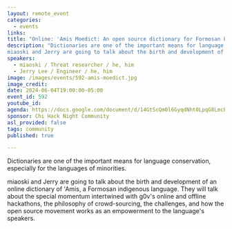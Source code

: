 ```yaml
---
layout: remote_event
categories:
  - events
links: 
title: "Online: 'Amis Moedict: An open source dictionary for Formosan Languages"
description: "Dictionaries are one of the important means for language conservation, especially for the languages of minorities.
miaoski and Jerry are going to talk about the birth and development of an online dictionary of 'Amis, a Formosan indigenous language. They will talk about the special momentum intertwined with g0v's online and offline hackathons, the philosophy of crowd-sourcing, the challenges, and how the open source movement works as an empowerment to the language's speakers."
speakers:
  - miaoski / Threat researcher / he, him
  - Jerry Lee / Engineer / he, him  
image: /images/events/592-amis-moedict.jpg
image_credit:
date: 2024-06-04T19:00:00-05:00
event_id: 592
youtube_id: 
agenda: https://docs.google.com/document/d/14GtScQm0l6GyqdNht0LpqG8LmcEF7i3COjNJ06PaTj8/edit#
sponsor: Chi Hack Night Community
asl_provided: false
tags: community
published: true

---
```


Dictionaries are one of the important means for language conservation, especially for the languages of minorities.

miaoski and Jerry are going to talk about the birth and development of an online dictionary of 'Amis, a Formosan indigenous language. They will talk about the special momentum intertwined with g0v's online and offline hackathons, the philosophy of crowd-sourcing, the challenges, and how the open source movement works as an empowerment to the language's speakers. 
